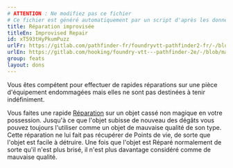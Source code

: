 ```yaml
---
# ATTENTION : Ne modifiez pas ce fichier
# Ce fichier est généré automatiquement par un script d'après les données du module Foundry VTT officiel et de sa traduction
title: Réparation improvisée
titleEn: Improvised Repair
id: xT593tHyPkumPuzz
urlFr: https://gitlab.com/pathfinder-fr/foundryvtt-pathfinder2-fr/-/blob/master/data/feats/xT593tHyPkumPuzz.htm
urlEn: https://gitlab.com/hooking/foundry-vtt---pathfinder-2e/-/blob/master/packs/data/feats.db/improvised-repair.json
group: feats
layout: dons
---
```

Vous êtes compétent pour effectuer de rapides réparations sur une pièce d'équipement endommagées mais elles ne sont pas destinées à tenir indéfiniment.

Vous faites une rapide [Réparation](../actions/réparer.md) sur un objet cassé non magique en votre possession. Jusqu'à ce que l'objet subisse de nouveau des dégâts vous pouvez toujours l'utiliser comme un objet de mauvaise qualité de son type. Cette réparation ne lui fait pas récupérer de Points de vie, de sorte que l'objet est facile à détruire. Une fois que l'objet est Réparé normalement de sorte qu'il n'est plus brisé, il n'est plus davantage considéré comme de mauvaise qualité.


